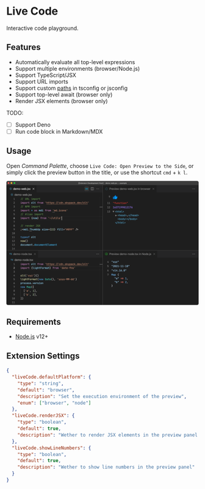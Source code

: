 # Live Code

Interactive code playground.

## Features

- Automatically evaluate all top-level expressions
- Support multiple environments (browser/Node.js)
- Support TypeScript/JSX
- Support URL imports
- Support custom [paths](https://www.typescriptlang.org/tsconfig/#paths) in tsconfig or jsconfig
- Support top-level await (browser only)
- Render JSX elements (browser only)

TODO:

- [ ] Support Deno
- [ ] Run code block in Markdown/MDX

## Usage

Open _Command Palette_, choose `Live Code: Open Preview to the Side`, or simply click the preview button in the title, or use the shortcut `cmd` + `k l`.

![screenshot-1](./example/screenshot-1.png)

## Requirements

- [Node.js](https://nodejs.org/) v12+

## Extension Settings

```json
{
  "liveCode.defaultPlatform": {
    "type": "string",
    "default": "browser",
    "description": "Set the execution environment of the preview",
    "enum": ["browser", "node"]
  },
  "liveCode.renderJSX": {
    "type": "boolean",
    "default": true,
    "description": "Wether to render JSX elements in the preview panel (browser platform only)"
  },
  "liveCode.showLineNumbers": {
    "type": "boolean",
    "default": true,
    "description": "Wether to show line numbers in the preview panel"
  }
}
```
